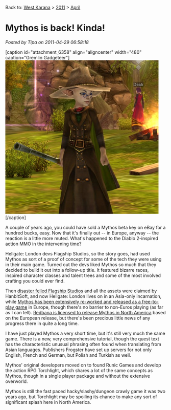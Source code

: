 Back to: [West Karana](/posts/westkarana.md) > [2011](/posts/2011/westkarana.md) > [April](./westkarana.md)
# Mythos is back! Kinda!

*Posted by Tipa on 2011-04-29 06:58:18*

[caption id="attachment\_6358" align="aligncenter" width="480" caption="Gremlin Gadgeteer"][![](../../../uploads/2011/04/Myth-2011-04-29-07-02-57-32-480x480.jpg "Gremlin Gadgeteer")](../../../uploads/2011/04/Myth-2011-04-29-07-02-57-32.jpg)[/caption]

A couple of years ago, you could have sold a Mythos beta key on eBay for a hundred bucks, easy. Now that it's finally out -- in Europe, anyway -- the reaction is a little more muted. What's happened to the Diablo 2-inspired action MMO in the intervening time?

Hellgate: London devs Flagship Studios, so the story goes, had used Mythos as sort of a proof of concept for some of the tech they were using in their main game. Turned out the devs liked Mythos so much that they decided to build it out into a follow-up title. It featured bizarre races, inspired character classes and talent trees and some of the most involved crafting you could ever find.

Then [disaster felled Flagship Studios](http://en.wikipedia.org/wiki/Flagship_Studios) and all the assets were claimed by HanbitSoft, and now Hellgate: London lives on in an Asia-only incarnation, while [Mythos has been extensively re-worked and released as a free-to-play game](http://www.mythos-europe.com/en/index.html) in Europe, though there's no barrier to non-Euros playing (as far as I can tell). [Redbana is licensed to release Mythos in North America](http://www.mythos.com/) based on the European release, but there's been precious little news of any progress there in quite a long time.

I have just played Mythos a very short time, but it's still very much the same game. There is a new, very comprehensive tutorial, though the quest text has the characteristic unusual phrasing often found when translating from Asian languages. Publishers Frogster have set up servers for not only English, French and German, but Polish and Turkish as well.

Mythos' original developers moved on to found Runic Games and develop the action RPG Torchlight, which shares a lot of the same concepts as Mythos, though in a single player package and without the extensive overworld.

Mythos is still the fast paced hacky/slashy/dungeon crawly game it was two years ago, but Torchlight may be spoiling its chance to make any sort of significant splash here in North America.

